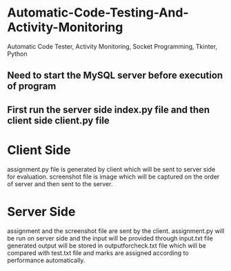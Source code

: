 # Automatic-Code-Testing-And-Activity-Monitoring
Automatic Code Tester, Activity Monitoring, Socket Programming, Tkinter, Python

## Need to start the MySQL server before execution of program

## First run the server side index.py file and then client side client.py file

# Client Side
assignment.py file is generated by client which will be sent to server side for evaluation.
screenshot file is image which will be captured on the order of server and then sent to the server.

# Server Side
assignment and the screenshot file are sent by the client.
assignment.py will be run on server side and the input will be provided through input.txt file generated output 
will be stored in outputforcheck.txt file which will be compared with test.txt file and marks are assigned according to performance automatically.
